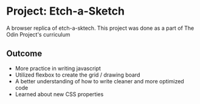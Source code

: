 <h1>Project: Etch-a-Sketch</h1>
<p>A browser replica of etch-a-sktech. This project was done as a part of The Odin Project's curriculum<p>

<h2>Outcome</h2>
<ul>
    <li>More practice in writing javascript</li>
    <li>Utilized flexbox to create the grid / drawing board</li>
    <li>A better understanding of how to write cleaner and more optimized code</li>
    <li>Learned about new CSS properties</li>
</ul>


<!-- <h2>LIVE DEMO: <a href="">ETCH-A-SKETCH<a></h2> -->